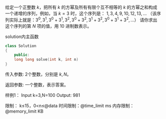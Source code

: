 给定一个正整数 $k$，把所有 $k$ 的方幂及所有有限个互不相等的 $k$ 的方幂之和构成一个递增的序列，例如，当 $k = 3$ 时，这个序列是：
$1, 3, 4, 9, 10, 12, 13, \ldots$
（该序列实际上就是：$3^0,3^1,3^0+3^1,3^2,3^0+3^2,3^1+3^2,3^0+3^1+3^2,…$）
请你求出这个序列的第 $N$ 项的值，用 $10$ 进制数表示。

solution内主函数
```cpp
class Solution
{
    public:
    long long solve(int k, int n)
}
```

传入参数:
2个整数，分别是 $k,N$。

返回参数:
一个整数，表示答案。

样例1：
Input k=3,N=100
Output: 981

限制：
k≤15，0<n≤@data
时间限制：@time_limit ms
内存限制：@memory_limit KB